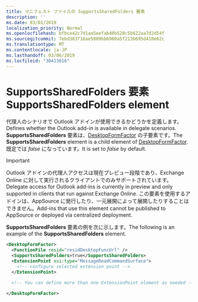 ```yaml
---
title: マニフェスト ファイルの SupportsSharedFolders 要素
description: ''
ms.date: 03/01/2019
localization_priority: Normal
ms.openlocfilehash: bfbce42c7d1aa5eefab40b528c5b622aa7d2d54f
ms.sourcegitcommit: 7ebd383f16ae5809bb6980a5f213b695d410e62c
ms.translationtype: MT
ms.contentlocale: ja-JP
ms.lasthandoff: 03/06/2019
ms.locfileid: "30413616"
---
```

# <a name="supportssharedfolders-element"></a><span data-ttu-id="b9996-102">SupportsSharedFolders 要素</span><span class="sxs-lookup"><span data-stu-id="b9996-102">SupportsSharedFolders element</span></span>

<span data-ttu-id="b9996-103">代理人のシナリオで Outlook アドインが使用できるかどうかを定義します。</span><span class="sxs-lookup"><span data-stu-id="b9996-103">Defines whether the Outlook add-in is available in delegate scenarios.</span></span> <span data-ttu-id="b9996-104">**SupportsSharedFolders** 要素は、[DesktopFormFactor](desktopformfactor.md) の子要素です。</span><span class="sxs-lookup"><span data-stu-id="b9996-104">The **SupportsSharedFolders** element is a child element of [DesktopFormFactor](desktopformfactor.md).</span></span> <span data-ttu-id="b9996-105">既定では *false* になっています。</span><span class="sxs-lookup"><span data-stu-id="b9996-105">It is set to *false* by default.</span></span>

> [!IMPORTANT]
> <span data-ttu-id="b9996-106">Outlook アドインの代理人アクセスは現在プレビュー段階であり、Exchange Online に対して実行されるクライアントでのみサポートされています。</span><span class="sxs-lookup"><span data-stu-id="b9996-106">Delegate access for Outlook add-ins is currently in preview and only supported in clients that run against Exchange Online.</span></span> <span data-ttu-id="b9996-107">この要素を使用するアドインは、AppSource に発行したり、一元展開によって展開したりすることはできません。</span><span class="sxs-lookup"><span data-stu-id="b9996-107">Add-ins that use this element cannot be published to AppSource or deployed via centralized deployment.</span></span>

<span data-ttu-id="b9996-108">**SupportsSharedFolders** 要素の例を次に示します。</span><span class="sxs-lookup"><span data-stu-id="b9996-108">The following is an example of the  **SupportsSharedFolders** element.</span></span>

```XML
<DesktopFormFactor>
  <FunctionFile resid="residDesktopFuncUrl" />
  <SupportsSharedFolders>true</SupportsSharedFolders>
  <ExtensionPoint xsi:type="MessageReadCommandSurface">
    <!-- configure selected extension point -->
  </ExtensionPoint>

  <!-- You can define more than one ExtensionPoint element as needed -->

</DesktopFormFactor>
```
